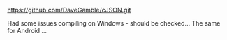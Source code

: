 https://github.com/DaveGamble/cJSON.git

Had some issues compiling on Windows - should be checked...
The same for Android ...
